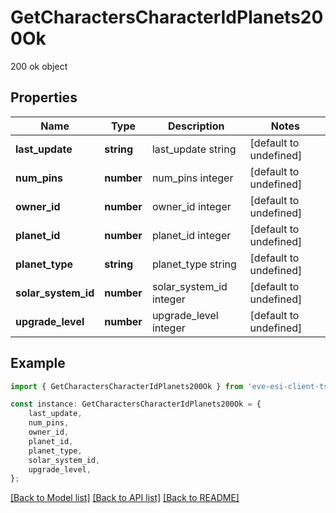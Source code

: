 # GetCharactersCharacterIdPlanets200Ok

200 ok object

## Properties

Name | Type | Description | Notes
------------ | ------------- | ------------- | -------------
**last_update** | **string** | last_update string | [default to undefined]
**num_pins** | **number** | num_pins integer | [default to undefined]
**owner_id** | **number** | owner_id integer | [default to undefined]
**planet_id** | **number** | planet_id integer | [default to undefined]
**planet_type** | **string** | planet_type string | [default to undefined]
**solar_system_id** | **number** | solar_system_id integer | [default to undefined]
**upgrade_level** | **number** | upgrade_level integer | [default to undefined]

## Example

```typescript
import { GetCharactersCharacterIdPlanets200Ok } from 'eve-esi-client-ts';

const instance: GetCharactersCharacterIdPlanets200Ok = {
    last_update,
    num_pins,
    owner_id,
    planet_id,
    planet_type,
    solar_system_id,
    upgrade_level,
};
```

[[Back to Model list]](../README.md#documentation-for-models) [[Back to API list]](../README.md#documentation-for-api-endpoints) [[Back to README]](../README.md)

